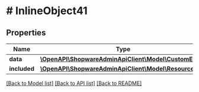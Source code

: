 # # InlineObject41

## Properties

Name | Type | Description | Notes
------------ | ------------- | ------------- | -------------
**data** | [**\OpenAPI\ShopwareAdminApiClient\Model\CustomEntity**](CustomEntity.md) |  | [optional]
**included** | [**\OpenAPI\ShopwareAdminApiClient\Model\Resource[]**](Resource.md) |  | [optional]

[[Back to Model list]](../../README.md#models) [[Back to API list]](../../README.md#endpoints) [[Back to README]](../../README.md)
